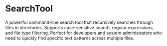 # SearchTool
A powerful command-line search tool that recursively searches through files in directories. Supports case-sensitive search, regular expressions, and file type filtering. Perfect for developers and system administrators who need to quickly find specific text patterns across multiple files.
